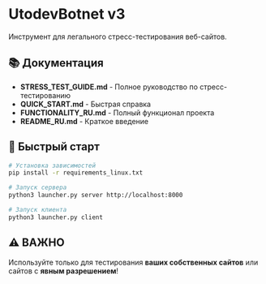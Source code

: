 # UtodevBotnet v3

Инструмент для легального стресс-тестирования веб-сайтов.

## 📚 Документация

- **STRESS_TEST_GUIDE.md** - Полное руководство по стресс-тестированию
- **QUICK_START.md** - Быстрая справка
- **FUNCTIONALITY_RU.md** - Полный функционал проекта
- **README_RU.md** - Краткое введение

## 🚀 Быстрый старт

```bash
# Установка зависимостей
pip install -r requirements_linux.txt

# Запуск сервера
python3 launcher.py server http://localhost:8000

# Запуск клиента
python3 launcher.py client
```

## ⚠️ ВАЖНО

Используйте только для тестирования **ваших собственных сайтов** или сайтов с **явным разрешением**!
